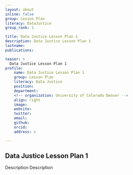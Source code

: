 ```yaml
---
layout: about
inline: false
group: Lesson Plan
literacy: DataJustice
group_rank: 1

title: Data Justice Lesson Plan 1
description: Data Justice Lesson Plan 1
lastname: 
publications: 

teaser: >
  Data Justice Lesson Plan 1
profile:
    name: Data Justice Lesson Plan 1
    group: Lesson Plan
    literacy: Data Justice
    position: 
    department: 
    <!-- organization: University of Colorado Denver -->
    align: right
    image: 
    website: 
    twitter: 
    email: 
    github: 
    orcid: 
    address: >

---
```


## Data Justice Lesson Plan 1

Description Description
